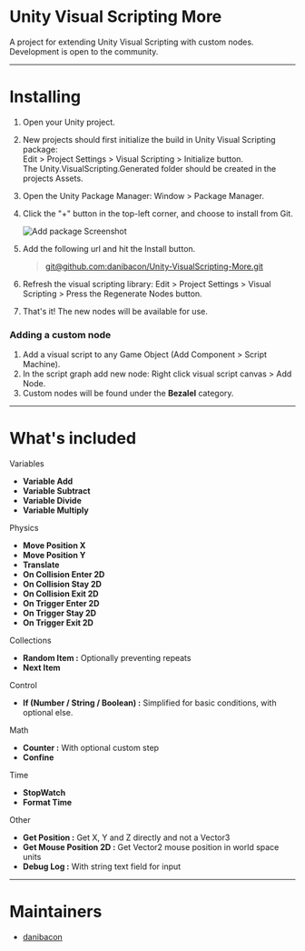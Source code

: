# Unity Visual Scripting More

A project for extending Unity Visual Scripting with custom nodes.  
Development is open to the community.

---

# Installing

1. Open your Unity project.  
2. New projects should first initialize the build in Unity Visual Scripting package:  
   Edit \> Project Settings \> Visual Scripting \> Initialize button.  
   The Unity.VisualScripting.Generated folder should be created in the projects Assets.  
3. Open the Unity Package Manager: Window \> Package Manager.  
4. Click the "+" button in the top-left corner, and choose to install from Git.

   ![Add package Screenshot](https://github.com/danibacon/Unity-VisualScripting-More/blob/main/Images/vsmore-add-package-screenshot.jpg)  
     
4. Add the following url and hit the Install button.  
   > [git@github.com:danibacon/Unity-VisualScripting-More.git](mailto:git@github.com)  
5. Refresh the visual scripting library: Edit \> Project Settings \> Visual Scripting \> Press the Regenerate Nodes button.  
6. That's it\! The new nodes will be available for use.

### Adding a custom node

1. Add a visual script to any Game Object (Add Component \> Script Machine).  
2. In the script graph add new node: Right click visual script canvas \> Add Node.  
3. Custom nodes will be found under the **Bezalel** category.

---

# What's included

Variables

- **Variable Add**  
- **Variable Subtract**  
- **Variable Divide**  
- **Variable Multiply**

Physics

- **Move Position X**  
- **Move Position Y**  
- **Translate**  
- **On Collision Enter 2D**  
- **On Collision Stay 2D**  
- **On Collision Exit 2D**  
- **On Trigger Enter 2D**  
- **On Trigger Stay 2D**  
- **On Trigger Exit 2D**

Collections

- **Random Item :** Optionally preventing repeats  
- **Next Item**

Control

- **If (Number / String / Boolean) :** Simplified for basic conditions, with optional else. 

Math

- **Counter :** With optional custom step  
- **Confine**

Time

- **StopWatch**  
- **Format Time**

Other

- **Get Position :** Get X, Y and Z directly and not a Vector3  
- **Get Mouse Position 2D :** Get Vector2 mouse position in world space units  
- **Debug Log :** With string text field for input

---

# Maintainers

- [danibacon](https://github.com/danibacon)
